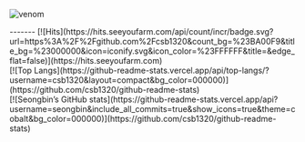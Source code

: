 ![venom](https://capsule-render.vercel.app/api?type=venom&height=200&text=I%20am%20Seongbin.&fontSize=70&color=0:8871e5,100:b678c4&stroke=b678c4)
<div align="left">
-------
[![Hits](https://hits.seeyoufarm.com/api/count/incr/badge.svg?url=https%3A%2F%2Fgithub.com%2Fcsb1320&count_bg=%23BA00F9&title_bg=%23000000&icon=iconify.svg&icon_color=%23FFFFFF&title=&edge_flat=false)](https://hits.seeyoufarm.com)
<br>
[![Top Langs](https://github-readme-stats.vercel.app/api/top-langs/?username=csb1320&layout=compact&bg_color=000000)](https://github.com/csb1320/github-readme-stats)
<br>
[![Seongbin’s GitHub stats](https://github-readme-stats.vercel.app/api?username=seongbin&include_all_commits=true&show_icons=true&theme=cobalt&bg_color=000000)](https://github.com/csb1320/github-readme-stats)
</div>
